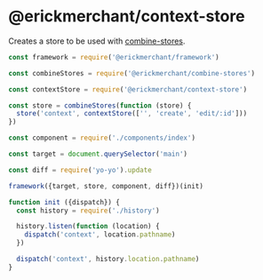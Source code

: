 # @erickmerchant/context-store

Creates a store to be used with [combine-stores](https://www.npmjs.com/package/@erickmerchant/combine-stores).

``` javascript
const framework = require('@erickmerchant/framework')

const combineStores = require('@erickmerchant/combine-stores')

const contextStore = require('@erickmerchant/context-store')

const store = combineStores(function (store) {
  store('context', contextStore(['', 'create', 'edit/:id']))
})

const component = require('./components/index')

const target = document.querySelector('main')

const diff = require('yo-yo').update

framework({target, store, component, diff})(init)

function init ({dispatch}) {
  const history = require('./history')

  history.listen(function (location) {
    dispatch('context', location.pathname)
  })

  dispatch('context', history.location.pathname)
}
```
